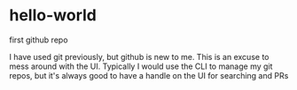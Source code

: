 # hello-world
first github repo

I have used git previously, but github is new to me. This is an excuse to mess around with the UI. Typically I would use the CLI to manage my git repos, but it's always good to have a handle on the UI for searching and PRs

